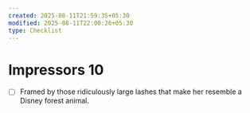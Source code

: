 ```yaml
---
created: 2025-08-11T21:59:35+05:30
modified: 2025-08-11T22:00:26+05:30
type: Checklist
---
```


# Impressors 10

- [ ] Framed by those ridiculously large lashes that make her resemble a Disney forest animal.
